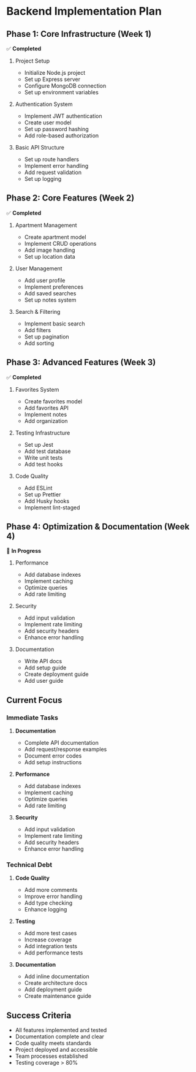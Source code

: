 # Backend Implementation Plan

## Phase 1: Core Infrastructure (Week 1)
✅ **Completed**
1. Project Setup
   - Initialize Node.js project
   - Set up Express server
   - Configure MongoDB connection
   - Set up environment variables

2. Authentication System
   - Implement JWT authentication
   - Create user model
   - Set up password hashing
   - Add role-based authorization

3. Basic API Structure
   - Set up route handlers
   - Implement error handling
   - Add request validation
   - Set up logging

## Phase 2: Core Features (Week 2)
✅ **Completed**
1. Apartment Management
   - Create apartment model
   - Implement CRUD operations
   - Add image handling
   - Set up location data

2. User Management
   - Add user profile
   - Implement preferences
   - Add saved searches
   - Set up notes system

3. Search & Filtering
   - Implement basic search
   - Add filters
   - Set up pagination
   - Add sorting

## Phase 3: Advanced Features (Week 3)
✅ **Completed**
1. Favorites System
   - Create favorites model
   - Add favorites API
   - Implement notes
   - Add organization

2. Testing Infrastructure
   - Set up Jest
   - Add test database
   - Write unit tests
   - Add test hooks

3. Code Quality
   - Add ESLint
   - Set up Prettier
   - Add Husky hooks
   - Implement lint-staged

## Phase 4: Optimization & Documentation (Week 4)
🔄 **In Progress**
1. Performance
   - Add database indexes
   - Implement caching
   - Optimize queries
   - Add rate limiting

2. Security
   - Add input validation
   - Implement rate limiting
   - Add security headers
   - Enhance error handling

3. Documentation
   - Write API docs
   - Add setup guide
   - Create deployment guide
   - Add user guide

## Current Focus

### Immediate Tasks
1. **Documentation**
   - Complete API documentation
   - Add request/response examples
   - Document error codes
   - Add setup instructions

2. **Performance**
   - Add database indexes
   - Implement caching
   - Optimize queries
   - Add rate limiting

3. **Security**
   - Add input validation
   - Implement rate limiting
   - Add security headers
   - Enhance error handling

### Technical Debt
1. **Code Quality**
   - Add more comments
   - Improve error handling
   - Add type checking
   - Enhance logging

2. **Testing**
   - Add more test cases
   - Increase coverage
   - Add integration tests
   - Add performance tests

3. **Documentation**
   - Add inline documentation
   - Create architecture docs
   - Add deployment guide
   - Create maintenance guide

## Success Criteria
- All features implemented and tested
- Documentation complete and clear
- Code quality meets standards
- Project deployed and accessible
- Team processes established
- Testing coverage > 80% 